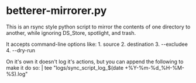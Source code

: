 # betterer-mirrorer.py
This is an rsync style python script to mirror the contents of one directory to another, while ignoring DS_Store, spotlight, and trash.

It accepts command-line options like:
    1. source
    2. destination
    3. --excludee
    4. --dry-run

On it's own it doesn't log it's actions, but you can append the following to make it do so:
| tee "logs/sync_script_log_$(date +%Y-%m-%d_%H-%M-%S).log"


